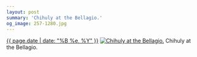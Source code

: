 ```yaml
---
layout: post
summary: 'Chihuly at the Bellagio.'
og_image: 257-1280.jpg
---
```


<p>
  <time><a href="/257">{{ page.date | date: "%B %e, %Y" }}</a></time>
  <a href="/257"><img src="{{ site.assets_url }}/257-640.jpg" srcset="{{ site.assets_url }}/257-1280.jpg 1280w, {{ site.assets_url }}/257-960.jpg 960w, {{ site.assets_url }}/257-640.jpg 640w, {{ site.assets_url }}/257-320.jpg 320w" sizes="(min-width: 700px) 50vw, calc(100vw - 2rem)" alt="Chihuly at the Bellagio." /></a>
  <span>Chihuly at the Bellagio.</span>
</p>
